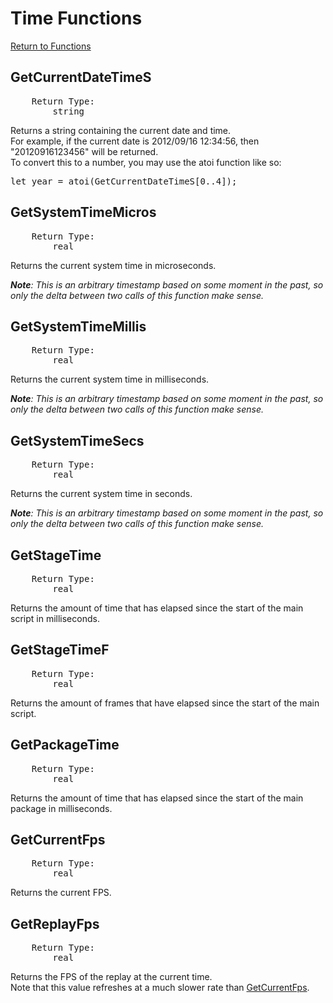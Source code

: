 ﻿# Time Functions

[Return to Functions](../functions.html)

## GetCurrentDateTimeS
<pre>
    Return Type:
        string
</pre>
Returns a string containing the current date and time.\
For example, if the current date is 2012/09/16 12:34:56, then "20120916123456" will be returned.\
To convert this to a number, you may use the atoi function like so:
<pre>let year = atoi(GetCurrentDateTimeS[0..4]);</pre>

## GetSystemTimeMicros
<pre>
    Return Type:
        real
</pre>
Returns the current system time in microseconds.

_**Note**: This is an arbitrary timestamp based on some moment in the past, so only the delta between two calls of this function make sense._

## GetSystemTimeMillis
<pre>
    Return Type:
        real
</pre>
Returns the current system time in milliseconds.

_**Note**: This is an arbitrary timestamp based on some moment in the past, so only the delta between two calls of this function make sense._

## GetSystemTimeSecs
<pre>
    Return Type:
        real
</pre>
Returns the current system time in seconds.

_**Note**: This is an arbitrary timestamp based on some moment in the past, so only the delta between two calls of this function make sense._

## GetStageTime
<pre>
    Return Type:
        real
</pre>
Returns the amount of time that has elapsed since the start of the main script in milliseconds.

## GetStageTimeF
<pre>
    Return Type:
        real
</pre>
Returns the amount of frames that have elapsed since the start of the main script.

## GetPackageTime
<pre>
    Return Type:
        real
</pre>
Returns the amount of time that has elapsed since the start of the main package in milliseconds.

## GetCurrentFps
<pre>
    Return Type:
        real
</pre>
Returns the current FPS.

## GetReplayFps
<pre>
    Return Type:
        real
</pre>
Returns the FPS of the replay at the current time.\
Note that this value refreshes at a much slower rate than [GetCurrentFps](#getcurrentfps).